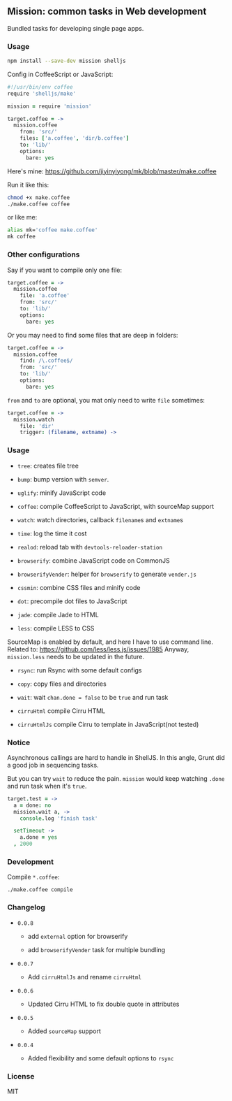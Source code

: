 
Mission: common tasks in Web development
------

Bundled tasks for developing single page apps.

### Usage

```bash
npm install --save-dev mission shelljs
```

Config in CoffeeScript or JavaScript:

```coffee
#!/usr/bin/env coffee
require 'shelljs/make'

mission = require 'mission'

target.coffee = ->
  mission.coffee
    from: 'src/'
    files: ['a.coffee', 'dir/b.coffee']
    to: 'lib/'
    options:
      bare: yes
```

Here's mine: https://github.com/jiyinyiyong/mk/blob/master/make.coffee

Run it like this:

```bash
chmod +x make.coffee
./make.coffee coffee
```

or like me:

```bash
alias mk='coffee make.coffee'
mk coffee
```

### Other configurations

Say if you want to compile only one file:

```coffee
target.coffee = ->
  mission.coffee
    file: 'a.coffee'
    from: 'src/'
    to: 'lib/'
    options:
      bare: yes
```

Or you may need to find some files that are deep in folders:

```coffee
target.coffee = ->
  mission.coffee
    find: /\.coffee$/
    from: 'src/'
    to: 'lib/'
    options:
      bare: yes
```

`from` and `to` are optional, you mat only need to write `file` sometimes:

```coffee
target.coffee = ->
  mission.watch
    file: 'dir'
    trigger: (filename, extname) ->
```

### Usage

* `tree`: creates file tree

* `bump`: bump version with `semver`.

* `uglify`: minify JavaScript code

* `coffee`: compile CoffeeScript to JavaScript, with sourceMap support

* `watch`: watch directories, callback `filename`s and `extname`s

* `time`: log the time it cost

* `realod`: reload tab with `devtools-reloader-station`

* `browserify`: combine JavaScript code on CommonJS

* `browserifyVender`: helper for `browserify` to generate `vender.js`

* `cssmin`: combine CSS files and minify code

* `dot`: precompile dot files to JavaScript

* `jade`: compile Jade to HTML

* `less`: compile LESS to CSS

SourceMap is enabled by default, and here I have to use command line.
Related to: https://github.com/less/less.js/issues/1985
Anyway, `mission.less` needs to be updated in the future.

* `rsync`: run Rsync with some default configs

* `copy`: copy files and directories

* `wait`: wait `chan.done = false` to be `true` and run task

* `cirruHtml` compile Cirru HTML

* `cirruHtmlJs` compile Cirru to template in JavaScript(not tested)

### Notice

Asynchronous callings are hard to handle in ShellJS.
In this angle, Grunt did a good job in sequencing tasks.

But you can try `wait` to reduce the pain.
`mission` would keep watching `.done` and run task when it's `true`.

```coffee
target.test = ->
  a = done: no
  mission.wait a, ->
    console.log 'finish task'

  setTimeout ->
    a.done = yes
  , 2000
```

### Development

Compile `*.coffee`:

```
./make.coffee compile
```

### Changelog

* `0.0.8`

  * add `external` option for browserify

  * add `browserifyVender` task for multiple bundling

* `0.0.7`

  * Add `cirruHtmlJs` and rename `cirruHtml`

* `0.0.6`

  * Updated Cirru HTML to fix double quote in attributes

* `0.0.5`

  * Added `sourceMap` support

* `0.0.4`

  * Added flexibility and some default options to `rsync`

### License

MIT